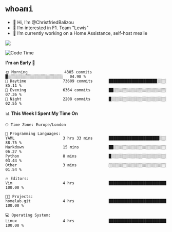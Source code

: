 # `whoami`

- 👋 Hi, I’m @ChristfriedBalizou
- 👀 I’m interested in F1. Team "Lewis"
- 🌱 I’m currently working on a Home Assistance, self-host mealie
<!--
- 💞️ I’m looking to collaborate on
- 📫 How to reach me /dev/stdin
-->


![](https://github-readme-stats.vercel.app/api?username=Christfriedbalizou&show_icons=true&hide_title=true&theme=solarized-dark&count_private=true&hide=stars)
<!-- 
  ![](https://github-readme-stats.vercel.app/api/top-langs/?username=Christfriedbalizou&show_icons=true&hide_title=true&theme=solarized-dark&layout=compact&show_icons=true&count_private=false)
-->


<!--START_SECTION:waka-->
![Code Time](http://img.shields.io/badge/Code%20Time-50%20hrs%2013%20mins-blue)

**I'm an Early 🐤** 

```text
🌞 Morning                4305 commits        █░░░░░░░░░░░░░░░░░░░░░░░░   04.98 % 
🌆 Daytime                73609 commits       █████████████████████░░░░   85.11 % 
🌃 Evening                6364 commits        ██░░░░░░░░░░░░░░░░░░░░░░░   07.36 % 
🌙 Night                  2208 commits        █░░░░░░░░░░░░░░░░░░░░░░░░   02.55 % 
```


📊 **This Week I Spent My Time On** 

```text
🕑︎ Time Zone: Europe/London

💬 Programming Languages: 
YAML                     3 hrs 33 mins       ██████████████████████░░░   88.75 % 
Markdown                 15 mins             ██░░░░░░░░░░░░░░░░░░░░░░░   06.27 % 
Python                   8 mins              █░░░░░░░░░░░░░░░░░░░░░░░░   03.44 % 
Other                    3 mins              ░░░░░░░░░░░░░░░░░░░░░░░░░   01.54 % 

🔥 Editors: 
Vim                      4 hrs               █████████████████████████   100.00 % 

🐱‍💻 Projects: 
homelab.git              4 hrs               █████████████████████████   100.00 % 

💻 Operating System: 
Linux                    4 hrs               █████████████████████████   100.00 % 
```


<!--END_SECTION:waka-->


<!---
ChristfriedBalizou/ChristfriedBalizou is a ✨ special ✨ repository because its `README.md` (this file) appears on your GitHub profile.
You can click the Preview link to take a look at your changes.
--->
